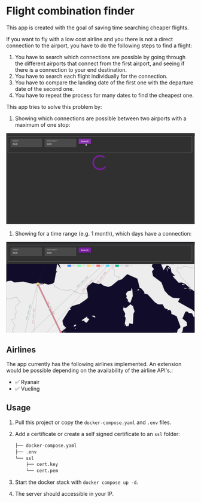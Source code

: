# Flight combination finder

This app is created with the goal of saving time searching cheaper flights.

If you want to fly with a low cost airline and you there is not a direct connection to the airport, you have to do the following steps to find a flight:

1. You have to search which connections are possible by going through the different airports that connect from the first airport, and seeing if there is a connection to your end destination.
1. You have to search each flight individually for the connection.
1. You have to compare the landing date of the first one with the departure date of the second one.
1. You have to repeat the process for many dates to find the cheapest one.

This app tries to solve this problem by:

1. Showing which connections are possible between two airports with a maximum of one stop:

<img src="doc/images/route.gif" width="800px" alt="routes example">

1. Showing for a time range (e.g. 1 month), which days have a connection:

<img src="doc/images/flights.gif" width="800px" alt="routes example">

## Airlines

The app currently has the following airlines implemented. An extension would be possible depending on the availability of the airline API's.:

* ✅ Ryanair
* ✅ Vueling

## Usage

1. Pull this project or copy the `docker-compose.yaml` and `.env` files.
1. Add a certificate or create a self signed certificate to an `ssl` folder:

    ```bash
    ├── docker-compose.yaml
    ├── .env
    └── ssl
        ├── cert.key
        └── cert.pem
    ```

1. Start the docker stack with `docker compose up -d`.
1. The server should accessible in your IP.
